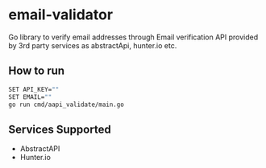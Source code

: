 # email-validator
Go library to verify email addresses through Email verification API provided by 3rd party services as abstractApi, hunter.io etc.

## How to run
```bash
SET API_KEY=""
SET EMAIL=""
go run cmd/aapi_validate/main.go
```

## Services Supported
- AbstractAPI
- Hunter.io
   
